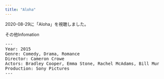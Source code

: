 ```yaml
---
title: "Aloha"
---
```

2020-08-29に「Aloha」を視聴しました。

その他Infomation
<pre>
---
Year: 2015
Genre: Comedy, Drama, Romance
Director: Cameron Crowe
Actors: Bradley Cooper, Emma Stone, Rachel McAdams, Bill Murray
Production: Sony Pictures
---
</pre>